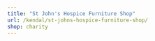 ```yaml
---
title: "St John's Hospice Furniture Shop"
url: /kendal/st-johns-hospice-furniture-shop/
shop: charity
---
```

